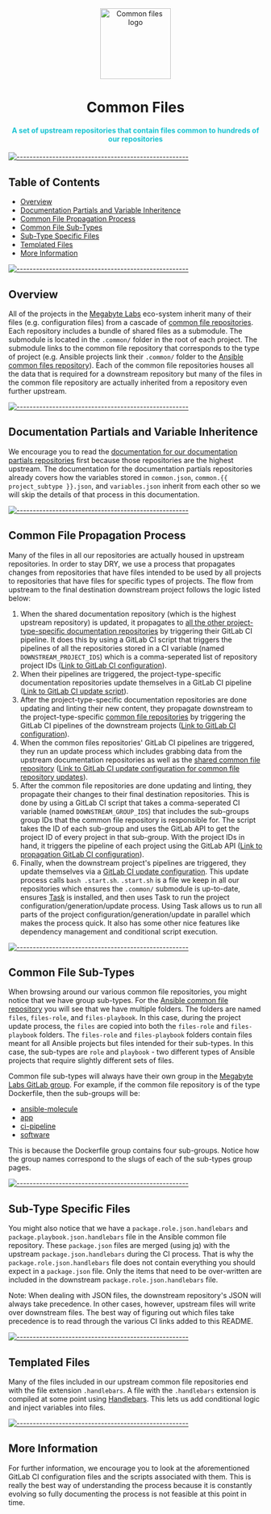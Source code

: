 <div align="center">
  <center>
    <a href="https://gitlab.com/megabyte-labs/common">
      <img width="140" height="140" alt="Common files logo" src="https://gitlab.com/megabyte-labs/assets/-/raw/master/src/shared.png" />
    </a>
  </center>
</div>
<div align="center">
  <center><h1>Common Files</h1></center>
  <center><h4 style="color: #18c3d1;">A set of upstream repositories that contain files common to hundreds of our repositories</h4></center>
</div>

[![-----------------------------------------------------](https://gitlab.com/megabyte-labs/assets/-/raw/master/png/aqua-divider.png)](#table-of-contents)

## Table of Contents

- [Overview](#overview)
- [Documentation Partials and Variable Inheritence](#documentation-partials-and-variable-inheritence)
- [Common File Propagation Process](#common-file-propagation-process)
- [Common File Sub-Types](#common-file-sub-types)
- [Sub-Type Specific Files](#sub-type-specific-files)
- [Templated Files](#templated-files)
- [More Information](#more-information)

[![-----------------------------------------------------](https://gitlab.com/megabyte-labs/assets/-/raw/master/png/aqua-divider.png)](#overview)

## Overview

All of the projects in the [Megabyte Labs](https://megabyte.space) eco-system inherit many of their files (e.g. configuration files) from a cascade of [common file repositories](https://gitlab.com/megabyte-labs/common). Each repository includes a bundle of shared files as a submodule. The submodule is located in the `.common/` folder in the root of each project. The submodule links to the common file repository that corresponds to the type of project (e.g. Ansible projects link their `.common/` folder to the [Ansible common files repository](https://gitlab.com/megabyte-labs/common/ansible)). Each of the common file repositories houses all the data that is required for a downstream repository but many of the files in the common file repository are actually inherited from a repository even further upstream.

[![-----------------------------------------------------](https://gitlab.com/megabyte-labs/assets/-/raw/master/png/aqua-divider.png)](#documentation-partials-and-variable-inheritence)

## Documentation Partials and Variable Inheritence

We encourage you to read the [documentation for our documentation partials repositories](https://gitlab.com/megabyte-labs/documentation/shared/-/blob/master/README.md) first because those repositories are the highest upstream. The documentation for the documentation partials repositories already covers how the variables stored in `common.json`, `common.{{ project_subtype }}.json`, and `variables.json` inherit from each other so we will skip the details of that process in this documentation.

[![-----------------------------------------------------](https://gitlab.com/megabyte-labs/assets/-/raw/master/png/aqua-divider.png)](#common-file-propagation-process)

## Common File Propagation Process

Many of the files in all our repositories are actually housed in upstream repositories. In order to stay DRY, we use a process that propagates changes from repositories that have files intended to be used by all projects to repositories that have files for specific types of projects. The flow from upstream to the final destination downstream project follows the logic listed below:

1. When the shared documentation repository (which is the highest upstream repository) is updated, it propagates to [all the other project-type-specific documentation repositories](https://gitlab.com/megabyte-labs/documentation) by triggering their GitLab CI pipeline. It does this by using a GitLab CI script that triggers the pipelines of all the repositories stored in a CI variable (named `DOWNSTREAM_PROJECT_IDS`) which is a comma-seperated list of repository project IDs ([Link to GitLab CI configuration](https://gitlab.com/megabyte-labs/ci/gitlab-ci-templates/-/blob/master/propagate/propagate-projects.gitlab-ci.yml)).
2. When their pipelines are triggered, the project-type-specific documentation repositories update themselves in a GitLab CI pipeline ([Link to GitLab CI update script](https://gitlab.com/megabyte-labs/ci/gitlab-ci-templates/-/blob/master/update/update-docs.gitlab-ci.yml)).
3. After the project-type-specific documentation repositories are done updating and linting their new content, they propagate downstream to the project-type-specific [common file repositories](https://gitlab.com/megabyte-labs/common) by triggering the GitLab CI pipelines of the downstream projects ([Link to GitLab CI configuration](https://gitlab.com/megabyte-labs/ci/gitlab-ci-templates/-/blob/master/propagate/propagate-projects.gitlab-ci.yml)).
4. When the common files repositories' GitLab CI pipelines are triggered, they run an update process which includes grabbing data from the upstream documentation repositories as well as the [shared common file repository](https://gitlab.com/megabyte-labs/common/shared) ([Link to GitLab CI update configuration for common file repository updates](https://gitlab.com/megabyte-labs/ci/gitlab-ci-templates/-/blob/master/update/update-common.gitlab-ci.yml)).
5. After the common file repositories are done updating and linting, they propagate their changes to their final destination repositories. This is done by using a GitLab CI script that takes a comma-seperated CI variable (named `DOWNSTREAM_GROUP_IDS`) that includes the sub-groups group IDs that the common file repository is responsible for. The script takes the ID of each sub-group and uses the GitLab API to get the project ID of every project in that sub-group. With the project IDs in hand, it triggers the pipeline of each project using the GitLab API ([Link to propagation GitLab CI configuration](https://gitlab.com/megabyte-labs/ci/gitlab-ci-templates/-/blob/master/propagate/propagate-groups.gitlab-ci.yml)).
6. Finally, when the downstream project's pipelines are triggered, they update themselves via a [GitLab CI update configuration](https://gitlab.com/megabyte-labs/ci/gitlab-ci-templates/-/blob/master/update/update-project.gitlab-ci.yml). This update process calls `bash .start.sh`. `.start.sh` is a file we keep in all our repositories which ensures the `.common/` submodule is up-to-date, ensures [Task](https://taskfile.dev/#/) is installed, and then uses Task to run the project configuration/generation/update process. Using Task allows us to run all parts of the project configuration/generation/update in parallel which makes the process quick. It also has some other nice features like dependency management and conditional script execution.

[![-----------------------------------------------------](https://gitlab.com/megabyte-labs/assets/-/raw/master/png/aqua-divider.png)](#common-file-sub-types)

## Common File Sub-Types

When browsing around our various common file repositories, you might notice that we have group sub-types. For the [Ansible common file repository](https://gitlab.com/megabyte-labs/common/ansible) you will see that we have multiple folders. The folders are named `files`, `files-role`, and `files-playbook`. In this case, during the project update process, the `files` are copied into both the `files-role` and `files-playbook` folders. The `files-role` and `files-playbook` folders contain files meant for all Ansible projects but files intended for their sub-types. In this case, the sub-types are `role` and `playbook` - two different types of Ansible projects that require slightly different sets of files.

Common file sub-types will always have their own group in the [Megabyte Labs GitLab group](https://gitlab.com/megabyte-labs). For example, if the common file repository is of the type Dockerfile, then the sub-groups will be:

- [ansible-molecule](https://gitlab.com/megabyte-labs/dockerfile/ansible-molecule)
- [app](https://gitlab.com/megabyte-labs/dockerfile/app)
- [ci-pipeline](https://gitlab.com/megabyte-labs/dockerfile/ci-pipeline)
- [software](https://gitlab.com/megabyte-labs/dockerfile/software)

This is because the Dockerfile group contains four sub-groups. Notice how the group names correspond to the slugs of each of the sub-types group pages.

[![-----------------------------------------------------](https://gitlab.com/megabyte-labs/assets/-/raw/master/png/aqua-divider.png)](#sub-type-specific-files)

## Sub-Type Specific Files

You might also notice that we have a `package.role.json.handlebars` and `package.playbook.json.handlebars` file in the Ansible common file repository. These `package.json` files are merged (using jq) with the upstream `package.json.handlebars` during the CI process. That is why the `package.role.json.handlebars` file does not contain everything you should expect in a `package.json` file. Only the items that need to be over-written are included in the downstream `package.role.json.handlebars` file.

Note: When dealing with JSON files, the downstream repository's JSON will always take precedence. In other cases, however, upstream files will write over downstream files. The best way of figuring out which files take precedence is to read through the various CI links added to this README.

[![-----------------------------------------------------](https://gitlab.com/megabyte-labs/assets/-/raw/master/png/aqua-divider.png)](#templated-files)

## Templated Files

Many of the files included in our upstream common file repositories end with the file extension `.handlebars`. A file with the `.handlebars` extension is compiled at some point using [Handlebars](https://handlebarsjs.com/). This lets us add conditional logic and inject variables into files.

[![-----------------------------------------------------](https://gitlab.com/megabyte-labs/assets/-/raw/master/png/aqua-divider.png)](#more-information)

## More Information

For further information, we encourage you to look at the aforementioned GitLab CI configuration files and the scripts associated with them. This is really the best way of understanding the process because it is constantly evolving so fully documenting the process is not feasible at this point in time.
